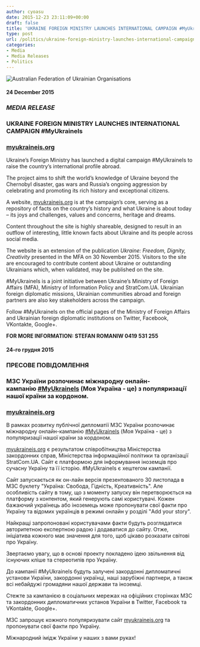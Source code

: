 ```yaml
---
author: cyoasu
date: 2015-12-23 23:11:09+00:00
draft: false
title: 'UKRAINE FOREIGN MINISTRY LAUNCHES INTERNATIONAL CAMPAIGN #MyUkraineIs myukraineis.org'
type: post
url: /politics/ukraine-foreign-ministry-launches-international-campaign-myukraineis/
categories:
- Media
- Media Releases
- Politics
---
```


![Australian Federation of Ukrainian Organisations](http://www.ozeukes.com/wp-content/uploads/2014/10/image001.png)



#### 24 December 2015




### _MEDIA RELEASE_




### UKRAINE FOREIGN MINISTRY LAUNCHES INTERNATIONAL CAMPAIGN #MyUkraineIs




### [myukraineis.org](http://myukraineis.org/)


Ukraine’s Foreign Ministry has launched a digital campaign #MyUkraineIs to raise the country’s international profile abroad.

The project aims to shift the world’s knowledge of Ukraine beyond the Chernobyl disaster, gas wars and Russia’s ongoing aggression by celebrating and promoting its rich history and exceptional citizens.

A website, [myukraineis.org](http://myukraineis.org/) is at the campaign’s core, serving as a repository of facts on the country’s history and what Ukraine is about today – its joys and challenges, values and concerns, heritage and dreams.

Content throughout the site is highly shareable, designed to result in an outflow of interesting, little known facts about Ukraine and its people across social media.

The website is an extension of the publication _Ukraine: Freedom, Dignity, Creativity_ presented in the MFA on 30 November 2015. Visitors to the site are encouraged to contribute content about Ukraine or outstanding Ukrainians which, when validated, may be published on the site.

#MyUkraineIs is a joint initiative between Ukraine’s Ministry of Foreign Affairs (MFA), Ministry of Information Policy and StratCom.UA. Ukrainian foreign diplomatic missions, Ukrainian communities abroad and foreign partners are also key stakeholders across the campaign.

Follow #MyUkraineIs on the official pages of the Ministry of Foreign Affairs and Ukrainian foreign diplomatic institutions on Twitter, Facebook, VKontakte, Google+.

**FOR MORE INFORMATION: STEFAN ROMANIW 0419 531 255**


#### 24-го грудня 2015




### ПРЕCОВЕ ПОВІДОМЛЕННЯ




### МЗС України розпочинає міжнародну онлайн-кампанію [‪#‎MyUkraineIs](https://www.facebook.com/hashtag/myukraineis?source=feed_text&story_id=920900707963850) (Моя Україна - це) з популяризації нашої країни за кордоном.




### [myukraineis.org](http://myukraineis.org/)


В рамках розвитку публічної дипломатії МЗС України розпочинає міжнародну онлайн-кампанію [‪#‎MyUkraineIs](https://www.facebook.com/hashtag/myukraineis?source=feed_text&story_id=920900707963850) (Моя Україна - це) з популяризації нашої країни за кордоном.

[myukraineis.org](http://www.myukraineis.org/) є результатом співробітництва Міністерства закордонних справ, Міністерства інформаційної політики та організації StratCom.UA. Сайт є платформою для інформування іноземців про сучасну Україну та її історію. #MyUkraineIs є хештегом кампанії.

Сайт запускається як он-лайн версія презентованого 30 листопада в МЗС буклету "Україна: Свобода, Гідність, Креативність". Але особливість сайту в тому, що з моменту запуску він перетворюється на платформу з контентом, який генерують самі користувачі. Кожен бажаючий українець або іноземець може пропонувати свої факти про Україну та відомих українців в режимі онлайн у розділі "Add your story".

Найкращі запропоновані користувачами факти будуть розглядатися авторитетною експертною радою і додаватися до сайту. Отже, ініціатива кожного має значення для того, щоб цікаво розказати світові про Україну.

Звертаємо увагу, що в основі проекту покладено ідею звільнення від існуючих кліше та стереотипів про Україну.

До кампанії #MyUkraineIs будуть залучені закордонні дипломатичні установи України, закордонні українці, наші зарубіжні партнери, а також всі небайдужі громадяни нашої держави та іноземці.

Стежте за кампанією в соціальних мережах на офіційних сторінках МЗС та закордонних дипломатичних установ України в Twitter, Facebook та VKontakte, Google+.

МЗС запрошує кожного популяризувати сайт [myukraineis.org](http://l.facebook.com/l.php?u=http%3A%2F%2Fmyukraineis.org%2F&h=uAQGM1jRrAQHFyZ_FEOUZ9p_I5q8HACa5e6rBVczmWAPUOQ&enc=AZOZwU1t_zIoW0NcVh4jBPZ9oYn_H1-ktnEShY1Fwhu8SrqVDqruX-YuNi7pRioJN0RCsGcvauB_2JoF_0-819mX-QfvCnri9IoV-suZ7e81viBD7_T5N95aUR-UfNJ4BiaZsIAz18G_mwho48JwpQCtbIW028QfLHLcUW22Cf4oBkYn4tq176XLbJGJem5Vx4WIv1Dfy8FcTJ2oYV873fRp&s=1) та пропонувати свої факти про Україну.

Міжнародний імідж України у наших з вами руках!
